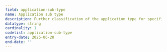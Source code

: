 ```yaml
---
field: application-sub-type
name: Application sub type
description: Further classification of the application type for specific variations within the main application type
datatype: string
cardinality: 1
codelist: application-sub-type
entry-date: 2025-06-20
end-date: ''
---
```

